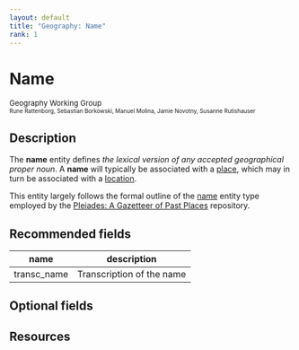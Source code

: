 ```yaml
---
layout: default
title: "Geography: Name"
rank: 1
---
```



# Name
<p><font size=2>Geography Working Group</font><br>
<font size=1>Rune Rattenborg, Sebastian Borkowski, Manuel Molina, Jamie Novotny,  Susanne Rutishauser</font></p>

## Description
The **name** entity defines _the lexical version of any accepted geographical proper noun_. A **name** will typically be associated with a [place](./geography_place.md), which may in turn be associated with a [location](./geography_location.md).

This entity largely follows the formal outline of the [name](https://pleiades.stoa.org/help/conceptual-overview) entity type employed by the [Pleiades: A Gazetteer of Past Places](pleiades.stoa.org) repository.

## Recommended fields

name | description
-----|---------------
transc_name | Transcription of the name

## Optional fields

## Resources
